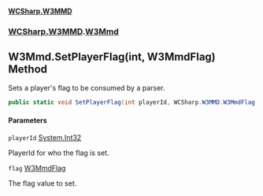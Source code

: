 #### [WCSharp.W3MMD](index.md 'index')
### [WCSharp.W3MMD](WCSharp.W3MMD.md 'WCSharp.W3MMD').[W3Mmd](WCSharp.W3MMD.W3Mmd.md 'WCSharp.W3MMD.W3Mmd')

## W3Mmd.SetPlayerFlag(int, W3MmdFlag) Method

Sets a player's flag to be consumed by a parser.

```csharp
public static void SetPlayerFlag(int playerId, WCSharp.W3MMD.W3MmdFlag flag);
```
#### Parameters

<a name='WCSharp.W3MMD.W3Mmd.SetPlayerFlag(int,WCSharp.W3MMD.W3MmdFlag).playerId'></a>

`playerId` [System.Int32](https://docs.microsoft.com/en-us/dotnet/api/System.Int32 'System.Int32')

PlayerId for who the flag is set.

<a name='WCSharp.W3MMD.W3Mmd.SetPlayerFlag(int,WCSharp.W3MMD.W3MmdFlag).flag'></a>

`flag` [W3MmdFlag](WCSharp.W3MMD.W3MmdFlag.md 'WCSharp.W3MMD.W3MmdFlag')

The flag value to set.